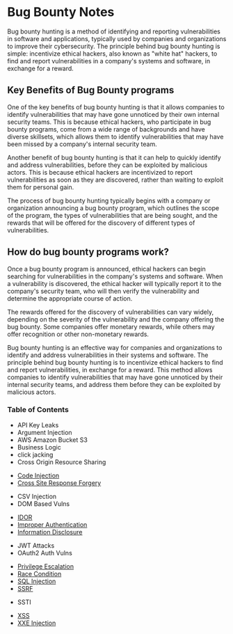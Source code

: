 # Bug Bounty Notes

Bug bounty hunting is a method of identifying and reporting vulnerabilities in software and applications, typically used by companies and organizations to improve their cybersecurity. The principle behind bug bounty hunting is simple: incentivize ethical hackers, also known as "white hat" hackers, to find and report vulnerabilities in a company's systems and software, in exchange for a reward.

## Key Benefits of Bug Bounty programs

One of the key benefits of bug bounty hunting is that it allows companies to identify vulnerabilities that may have gone unnoticed by their own internal security teams. This is because ethical hackers, who participate in bug bounty programs, come from a wide range of backgrounds and have diverse skillsets, which allows them to identify vulnerabilities that may have been missed by a company's internal security team.

Another benefit of bug bounty hunting is that it can help to quickly identify and address vulnerabilities, before they can be exploited by malicious actors. This is because ethical hackers are incentivized to report vulnerabilities as soon as they are discovered, rather than waiting to exploit them for personal gain.

The process of bug bounty hunting typically begins with a company or organization announcing a bug bounty program, which outlines the scope of the program, the types of vulnerabilities that are being sought, and the rewards that will be offered for the discovery of different types of vulnerabilities.

## How do bug bounty programs work?

Once a bug bounty program is announced, ethical hackers can begin searching for vulnerabilities in the company's systems and software. When a vulnerability is discovered, the ethical hacker will typically report it to the company's security team, who will then verify the vulnerability and determine the appropriate course of action.

The rewards offered for the discovery of vulnerabilities can vary widely, depending on the severity of the vulnerability and the company offering the bug bounty. Some companies offer monetary rewards, while others may offer recognition or other non-monetary rewards.

Bug bounty hunting is an effective way for companies and organizations to identify and address vulnerabilities in their systems and software. The principle behind bug bounty hunting is to incentivize ethical hackers to find and report vulnerabilities, in exchange for a reward. This method allows companies to identify vulnerabilities that may have gone unnoticed by their internal security teams, and address them before they can be exploited by malicious actors.

### Table of Contents
* API Key Leaks
* Argument Injection
* AWS Amazon Bucket S3
* Business Logic
* click jacking
* Cross Origin Resource Sharing
+ [Code Injection](https://github.com/rcallaby/Hacking-Study-Guide/blob/main/Bug-Bounty/Code%20Injection/codeinjection.md)
+ [Cross Site Response Forgery](https://github.com/rcallaby/Hacking-Study-Guide/blob/main/Bug-Bounty/Cross%20Site%20Response%20Forgery/csrf.md)
* CSV Injection
* DOM Based Vulns
+ [IDOR](https://github.com/rcallaby/Hacking-Study-Guide/blob/main/Bug-Bounty/IDOR/idor.md)
+ [Improper Authentication](https://github.com/rcallaby/Hacking-Study-Guide/blob/main/Bug-Bounty/Improper%20Authentication/improperauthentication.md)
+ [Information Disclosure](https://github.com/rcallaby/Hacking-Study-Guide/blob/main/Bug-Bounty/Information%20Disclosure/informationdisclosure.md)
* JWT Attacks
* OAuth2 Auth Vulns
+ [Privilege Escalation](https://github.com/rcallaby/Hacking-Study-Guide/blob/main/Bug-Bounty/Privilege%20Escalation/privilegeescalation.md)
+ [Race Condition](https://github.com/rcallaby/Hacking-Study-Guide/blob/main/Bug-Bounty/Race%20Condition/racecondition.md)
+ [SQL Injection](https://github.com/rcallaby/Hacking-Study-Guide/blob/main/Bug-Bounty/SQL%20Injection/sqlinjection.md)
+ [SSRF](https://github.com/rcallaby/Hacking-Study-Guide/blob/main/Bug-Bounty/SSRF/ssrf.md)
* SSTI
+ [XSS](https://github.com/rcallaby/Hacking-Study-Guide/blob/main/Bug-Bounty/XSS/xss.md)
+ [XXE Injection](https://github.com/rcallaby/Hacking-Study-Guide/blob/main/Bug-Bounty/XXE%20Injection/xxeinjection.md)
